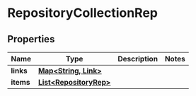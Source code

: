 

# RepositoryCollectionRep


## Properties

Name | Type | Description | Notes
------------ | ------------- | ------------- | -------------
**links** | [**Map&lt;String, Link&gt;**](Link.md) |  | 
**items** | [**List&lt;RepositoryRep&gt;**](RepositoryRep.md) |  | 



